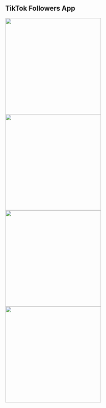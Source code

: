 ## TikTok Followers App

<img src="https://i.hizliresim.com/40mvoo5.jpg" width="300" /><img src="https://i.hizliresim.com/m61c5wz.jpg" width="300" /><img src="https://i.hizliresim.com/tvpjp7v.jpg" width="300" /><img src="https://i.hizliresim.com/r8ozhd2.jpg" width="300" />
